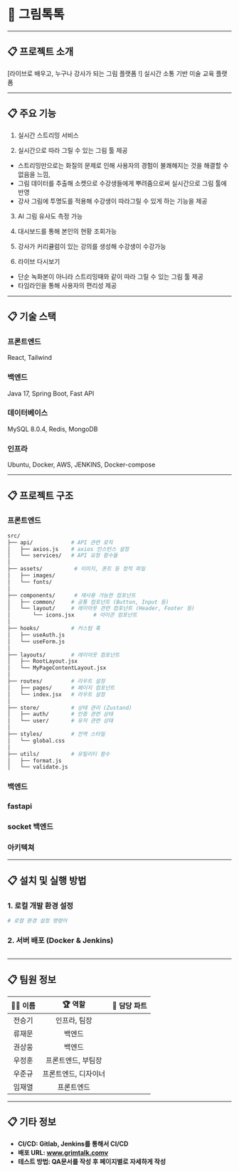 # 🎨 그림톡톡

---

## 📋 프로젝트 소개
[라이브로 배우고, 누구나 강사가 되는 그림 플랫폼 !]
실시간 소통 기반 미술 교육 플랫폼

---

## 📋 주요 기능
1. 실시간 스트리밍 서비스

2. 실시간으로 따라 그릴 수 있는 그림 툴 제공
- 스트리밍만으로는 화질의 문제로 인해 사용자의 경험이 불쾌해지는 것을 해결할 수 없음을 느낌,
- 그림 데이터를 추출해 소켓으로 수강생들에게 뿌려줌으로써 실시간으로 그림 툴에 반영
- 강사 그림에 투명도를 적용해 수강생이 따라그릴 수 있게 하는 기능을 제공

3. AI 그림 유사도 측정 가능

4. 대시보드를 통해 본인의 현황 조회가능

5. 강사가 커리큘럼이 있는 강의를 생성해 수강생이 수강가능

6. 라이브 다시보기
- 단순 녹화본이 아니라 스트리밍때와 같이 따라 그릴 수 있는 그림 툴 제공
- 타임라인을 통해 사용자의 편리성 제공

---

## 📋 기술 스택
### 프론트엔드
React, Tailwind

### 백엔드
Java 17, Spring Boot, Fast API

### 데이터베이스
MySQL 8.0.4, Redis, MongoDB

### 인프라
Ubuntu, Docker, AWS, JENKINS, Docker-compose

---

## 📋 프로젝트 구조
### 프론트엔드
```bash
src/
├── api/            # API 관련 로직
│   ├── axios.js    # axios 인스턴스 설정
│   └── services/   # API 요청 함수들
│
├── assets/          # 이미지, 폰트 등 정적 파일
│   ├── images/
│   └── fonts/
│
├── components/      # 재사용 가능한 컴포넌트
│   ├── common/     # 공통 컴포넌트 (Button, Input 등)
│   └── layout/     # 레이아웃 관련 컴포넌트 (Header, Footer 등)
│       └── icons.jsx      # 아이콘 컴포넌트
│
├── hooks/          # 커스텀 훅
│   ├── useAuth.js
│   └── useForm.js
│
├── layouts/        # 레이아웃 컴포넌트
│   ├── RootLayout.jsx
│   └── MyPageContentLayout.jsx
│
├── routes/         # 라우트 설정
│   ├── pages/      # 페이지 컴포넌트
│   └── index.jsx   # 라우트 설정
│
├── store/          # 상태 관리 (Zustand)
│   ├── auth/       # 인증 관련 상태
│   └── user/       # 유저 관련 상태
│
├── styles/         # 전역 스타일
│   └── global.css
│
├── utils/          # 유틸리티 함수
│   ├── format.js
│   └── validate.js
```

### 백엔드

### fastapi

### socket 백엔드

### 아키텍쳐

---
## 📋 설치 및 실행 방법
### 1. 로컬 개발 환경 설정

```bash
# 로컬 환경 설정 명령어
```

### 2. 서버 배포 (Docker & Jenkins)

```bash

```

---

## 📋 팀원 정보

| 🧑‍💻 **이름** | 🏆 **역할** | 🚀 **담당 파트** |
|:-------------:|:-----------:|:----------------:|
|     전승기     |      인프라, 팀장       |                  |
|     류재문     |      백엔드       |                  |
|     권상웅     |      백엔드       |                  |
|     우정훈     |      프론트엔드, 부팀장       |                  |
|     우준규     |      프론트엔드, 디자이너       |                 |
|     임재열     |      프론트엔드       |                  |

---

## 📋 기타 정보

- **CI/CD: Gitlab, Jenkins를 통해서 CI/CD** 
- **배포 URL: www.grimtalk.comv** 
- **테스트 방법: QA문서를 작성 후 페이지별로 자세하게 작성**

